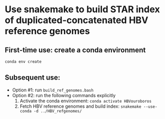 Use snakemake to build STAR index of duplicated-concatenated HBV reference genomes
===

## First-time use: create a conda environment

```bash
conda env create
```

## Subsequent use:

* Option #1: run `build_ref_genomes.bash`
* Option #2: run the following commands explicitly
    1. Activate the conda environment: `conda activate HBVouroboros`
    2. Fetch HBV reference genomes and build index: `snakemake --use-conda -d ../HBV_refgenomes/`
```
